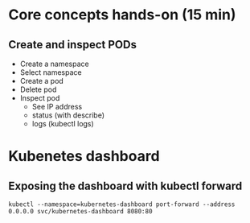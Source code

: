 # Core concepts hands-on (15 min)

## Create and inspect PODs

- Create a namespace
- Select namespace
- Create a pod
- Delete pod
- Inspect pod 
  - See IP address
  - status (with describe)
  - logs (kubectl logs)


# Kubenetes dashboard

## Exposing the dashboard with kubectl forward

```
kubectl --namespace=kubernetes-dashboard port-forward --address 0.0.0.0 svc/kubernetes-dashboard 8080:80
```
